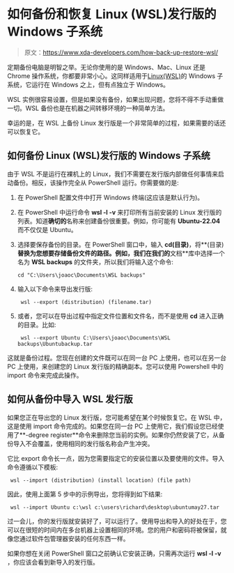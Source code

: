 # 如何备份和恢复 Linux (WSL)发行版的 Windows 子系统

> 原文：<https://www.xda-developers.com/how-back-up-restore-wsl/>

定期备份电脑是明智之举。无论你使用的是 Windows、Mac、Linux 还是 Chrome 操作系统，你都要非常小心。这同样适用于[Linux(WSL)](https://www.xda-developers.com/how-to-install-wsl-2-windows/)的 Windows 子系统，它运行在 Windows 之上，但有点独立于 Windows。

WSL 实例很容易设置，但是如果没有备份，如果出现问题，您将不得不手动重做一切。WSL 备份也是在机器之间转移环境的一种简单方法。

幸运的是，在 WSL 上备份 Linux 发行版是一个非常简单的过程，如果需要的话还可以恢复它。

## 如何备份 Linux (WSL)发行版的 Windows 子系统

由于 WSL 不是运行在裸机上的 Linux，我们不需要在发行版内部做任何事情来启动备份。相反，该操作完全从 PowerShell 运行。你需要做的是:

1.  在 PowerShell 配置文件中打开 Windows 终端(这应该是默认行为)。
2.  在 PowerShell 中运行命令 **wsl -l -v** 来打印所有当前安装的 Linux 发行版的列表。知道**确切的**名称来创建备份很重要。例如，你可能有 **Ubuntu-22.04** 而不仅仅是 Ubuntu。
3.  选择要保存备份的目录。在 PowerShell 窗口中，输入 **cd(目录)**，将**(目录)**替换为您想要存储备份文件的路径。例如，我们在我们的**文档**库中选择一个名为 **WSL backups** 的文件夹，所以我们将输入这个命令:

    ```
    cd "C:\Users\joaoc\Documents\WSL backups"
    ```

4.  输入以下命令来导出发行版:

    ```
     wsl --export (distribution) (filename.tar) 
    ```

5.  或者，您可以在导出过程中指定文件位置和文件名，而不是使用 **cd** 进入正确的目录。比如:

    ```
     wsl --export Ubuntu C:\Users\joaoc\Documents\WSL backups\Ubuntubackup.tar 
    ```

这就是备份过程。您现在创建的文件既可以在同一台 PC 上使用，也可以在另一台 PC 上使用，来创建您的 Linux 发行版的精确副本。您可以使用 Powershell 中的 import 命令来完成此操作。

## 如何从备份中导入 WSL 发行版

如果您正在导出您的 Linux 发行版，您可能希望在某个时候恢复它。在 WSL 中，这是使用 import 命令完成的。如果您在同一台 PC 上使用它，我们假设您已经使用了**-degree register**命令来删除您当前的实例。如果你仍然安装了它，从备份导入不会覆盖，使用相同的发行版名称会产生冲突。

它比 export 命令长一点，因为您需要指定它的安装位置以及要使用的文件。导入命令遵循以下模板:

```
 wsl --import (distribution) (install location) (file path) 
```

因此，使用上面第 5 步中的示例导出，您将得到如下结果:

```
 wsl --import Ubuntu c:\wsl c:\users\richard\desktop\ubuntumay27.tar 
```

过一会儿，你的发行版就安装好了，可以运行了。使用导出和导入的好处在于，您可以在很短的时间内在多台机器上设置相同的环境。您的用户和密码将被保留，就像您通过软件包管理器安装的任何东西一样。

如果你想在关闭 PowerShell 窗口之前确认它安装正确，只需再次运行 **wsl -l -v** ，你应该会看到新导入的发行版。
